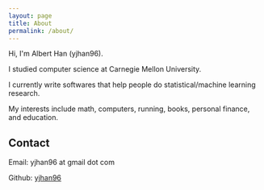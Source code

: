 ```yaml
---
layout: page
title: About
permalink: /about/
---
```


Hi, I'm Albert Han (yjhan96).

I studied computer science at Carnegie Mellon University.

I currently write softwares that help people do statistical/machine learning
research.

My interests include math, computers, running, books, personal finance, and
education.

## Contact

Email: yjhan96 at gmail dot com

Github: [yjhan96](https://github.com/yjhan96)
